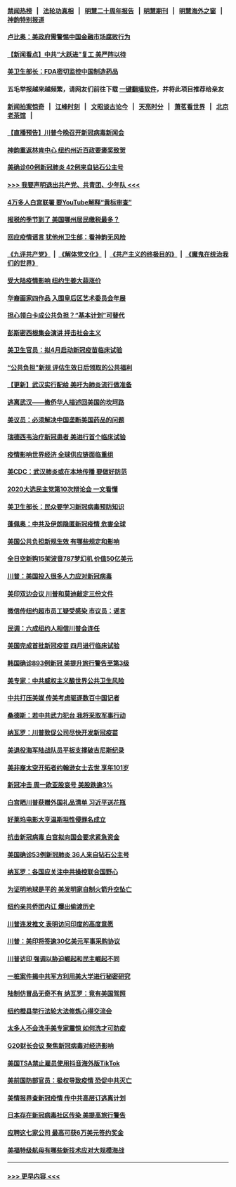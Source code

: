 #### [禁闻热榜](热点新闻.md?=0)  &nbsp;&nbsp;|&nbsp;&nbsp; [法轮功真相](https://github.com/gfw-breaker/truth/blob/master/README.md?=0) &nbsp;&nbsp;|&nbsp;&nbsp; [明慧二十周年报告](https://github.com/gfw-breaker/mh-reports/blob/master/README.md?=0) &nbsp;&nbsp;|&nbsp;&nbsp;[明慧期刊](https://github.com/gfw-breaker/mh-qikan) &nbsp;&nbsp;|&nbsp;&nbsp; [明慧海外之窗](https://github.com/gfw-breaker/mh-news/blob/master/README.md?=0) &nbsp;&nbsp;|&nbsp;&nbsp; [神韵特别报道](https://github.com/gfw-breaker/mh-news/blob/master/shenyun.md?=0)
#### [卢比奥：美政府需警惕中国金融市场腐败行为](../pages/nsc412/n11898327.md?t=02270802) 
#### [【新闻看点】中共“大跃进”复工 美严阵以待](../pages/nsc412/n11898221.md?t=02270802) 
#### [美卫生部长：FDA密切监控中国制造药品](../pages/nsc412/n11898231.md?t=02270802) 
#### 五毛举报越来越频繁，请网友们前往下载 [一键翻墙软件](https://github.com/gfw-breaker/ssr-accounts)，并将此项目推荐给亲友
#### [新闻拍案惊奇](https://github.com/gfw-breaker/banned-news/blob/master/pages/link4.md) &nbsp;&nbsp;|&nbsp;&nbsp; [江峰时刻](https://github.com/gfw-breaker/banned-news/blob/master/pages/link4.md) &nbsp;&nbsp;|&nbsp;&nbsp; [文昭谈古论今](https://github.com/gfw-breaker/banned-news/blob/master/pages/link4.md) &nbsp;&nbsp;|&nbsp;&nbsp; [天亮时分](https://github.com/gfw-breaker/banned-news/blob/master/pages/link4.md) &nbsp;&nbsp;|&nbsp;&nbsp; [萧茗看世界](https://github.com/gfw-breaker/banned-news/blob/master/pages/link4.md) &nbsp;&nbsp;|&nbsp;&nbsp; [北京老茶馆](https://github.com/gfw-breaker/banned-news/blob/master/pages/link4.md) &nbsp;&nbsp;|&nbsp;&nbsp; 
#### [【直播预告】川普今晚召开新冠病毒新闻会](../pages/nsc412/n11898088.md?t=02270802) 
#### [神韵重返林肯中心 纽约州近百政要褒奖致贺](../pages/nsc412/n11893366.md?t=02270802) 
#### [美确诊60例新冠肺炎 42例来自钻石公主号](../pages/nsc412/n11898098.md?t=02270802) 
#### [>>> 我要声明退出共产党、共青团、少年队 <<<](https://github.com/begood0513/goodnews/blob/master/quit/letter.md) 
#### [4万多人白宫联署 要YouTube解释“黄标审查”](../pages/nsc412/n11897803.md?t=02270802) 
#### [报税的季节到了 美国哪州居民缴税最多？](../pages/nsc412/n11897626.md?t=02270802) 
#### [回应疫情谣言 犹他州卫生部：看神韵无风险](../pages/nsc412/n11896078.md?t=02270802) 
#### [《九评共产党》](https://github.com/begood0513/9ping.md/blob/master/README.md) &nbsp;|&nbsp; [《解体党文化》](../../../../jtdwh.md/blob/master/README.md)  &nbsp;|&nbsp; [《共产主义的终极目的》](../../../../gczydzjmd.md/blob/master/README.md) &nbsp;|&nbsp; [《魔鬼在统治我们的世界》](../../../../mgztzwmdsj.md/blob/master/README.md) 
#### [受大陆疫情影响  纽约生姜大蒜涨价](../pages/nsc412/n11896485.md?t=02270802) 
#### [华裔画家四作品  入围皇后区艺术委员会年展](../pages/nsc412/n11896497.md?t=02270802) 
#### [担心领白卡成公共负担？“基本计划”可替代](../pages/nsc412/n11896478.md?t=02270802) 
#### [彭斯密西根集会演讲 抨击社会主义](../pages/nsc412/n11896543.md?t=02270802) 
#### [美卫生官员：拟4月启动新冠疫苗临床试验](../pages/nsc412/n11896357.md?t=02270802) 
#### [“公共负担”新规  评估生效日后领取的公共福利](../pages/nsc412/n11893847.md?t=02270802) 
#### [【更新】武汉实行配给 美吁为肺炎流行做准备](../pages/nsc412/n11890652.md?t=02270802) 
#### [逃离武汉——撤侨华人描述回美国的坎坷路](../pages/nsc412/n11895897.md?t=02270802) 
#### [美议员：必须解决中国垄断美国药品的问题](../pages/nsc412/n11895991.md?t=02270802) 
#### [瑞德西韦治疗新冠患者 美进行首个临床试验](../pages/nsc412/n11895845.md?t=02270802) 
#### [疫情影响世界经济 全球供应链面临重组](../pages/nsc412/n11895634.md?t=02270802) 
#### [美CDC：武汉肺炎或在本地传播 要做好防范](../pages/nsc412/n11895597.md?t=02270802) 
#### [2020大选民主党第10次辩论会 一文看懂](../pages/nsc412/n11895486.md?t=02270802) 
#### [美卫生部长：民众要学习新冠病毒预防知识](../pages/nsc412/n11895308.md?t=02270802) 
#### [蓬佩奥：中共及伊朗隐匿新冠疫情 危害全球](../pages/nsc412/n11895492.md?t=02270802) 
#### [美国公共负担新规生效 有哪些规定和影响](../pages/nsc412/n11893866.md?t=02270802) 
#### [全日空新购15架波音787梦幻机 价值50亿美元](../pages/nsc412/n11895154.md?t=02270802) 
#### [川普：美国投入很多人力应对新冠病毒](../pages/nsc412/n11894977.md?t=02270802) 
#### [美印双边会议 川普和莫迪敲定三份文件](../pages/nsc412/n11894247.md?t=02270802) 
#### [微信传纽约超市员工疑受感染  市议员：谣言](../pages/nsc412/n11893861.md?t=02270802) 
#### [民调：六成纽约人相信川普会连任](../pages/nsc412/n11893884.md?t=02270802) 
#### [美国完成首批新冠疫苗 四月进行临床试验](../pages/nsc412/n11893526.md?t=02270802) 
#### [韩国确诊893例新冠 美提升旅行警告至第3级](../pages/nsc412/n11893662.md?t=02270802) 
#### [美专家：中共威权主义酿世界公共卫生风险](../pages/nsc412/n11893474.md?t=02270802) 
#### [中共打压美媒 传美考虑驱逐数百中国记者](../pages/nsc412/n11893178.md?t=02270802) 
#### [桑德斯：若中共武力犯台 我将采取军事行动](../pages/nsc412/n11893282.md?t=02270802) 
#### [纳瓦罗：川普敦促公司尽快开发新冠疫苗](../pages/nsc412/n11893211.md?t=02270802) 
#### [美退役海军陆战队员平板支撑破吉尼斯纪录](../pages/nsc412/n11893022.md?t=02270802) 
#### [美非裔太空开拓者约翰逊女士去世 享年101岁](../pages/nsc412/n11892917.md?t=02270802) 
#### [新冠冲击 周一欧亚股哀号 美股跌逾3%](../pages/nsc412/n11892648.md?t=02270802) 
#### [白宫晒川普获赠外国礼品清单 习近平送花瓶](../pages/nsc412/n11892985.md?t=02270802) 
#### [好莱坞电影大亨温斯坦性侵罪名成立](../pages/nsc412/n11892907.md?t=02270802) 
#### [抗击新冠病毒 白宫拟向国会要求紧急资金](../pages/nsc412/n11892943.md?t=02270802) 
#### [美国确诊53例新冠肺炎 36人来自钻石公主号](../pages/nsc412/n11892877.md?t=02270802) 
#### [纳瓦罗：各国应关注中共操控联合国野心](../pages/nsc412/n11892856.md?t=02270802) 
#### [为证明地球是平的 美发明家自制火箭升空坠亡](../pages/nsc412/n11892645.md?t=02270802) 
#### [纽约亲共侨团内讧 爆出偷渡历史](../pages/nsc412/n11891235.md?t=02270802) 
#### [川普连发推文 表明访问印度的高度意愿](../pages/nsc412/n11891927.md?t=02270802) 
#### [川普：美印将签逾30亿美元军事采购协议](../pages/nsc412/n11892494.md?t=02270802) 
#### [川普访印 强调以胁迫崛起和民主崛起不同](../pages/nsc412/n11891855.md?t=02270802) 
#### [一桩案件揭中共军方利用美大学进行秘密研究](../pages/nsc412/n11891206.md?t=02270802) 
#### [陆制仿冒品无奇不有 纳瓦罗：竟有美国驾照](../pages/nsc412/n11890953.md?t=02270802) 
#### [纽约橙县举行法轮大法修炼心得交流会](../pages/nsc412/n11890760.md?t=02270802) 
#### [太多人不会洗手美专家震惊 如何洗才可防疫](../pages/nsc412/n11875866.md?t=02270802) 
#### [G20财长会议 聚焦新冠病毒对经济影响](../pages/nsc412/n11890400.md?t=02270802) 
#### [美国TSA禁止雇员使用抖音海外版TikTok](../pages/nsc412/n11890500.md?t=02270802) 
#### [美前国防部官员：极权导致疫情 恐促中共灭亡](../pages/nsc412/n11889092.md?t=02270802) 
#### [美情报界查新冠疫情 传中共高层订逃离计划](../pages/nsc412/n11888161.md?t=02270802) 
#### [日本存在新冠病毒社区传染 美提高旅行警告](../pages/nsc412/n11889917.md?t=02270802) 
#### [应聘这七家公司 最高可获6万美元签约奖金](../pages/nsc412/n11879446.md?t=02270802) 
#### [美福特级航母有哪些新技术应对大规模海战](../pages/nsc412/n11882087.md?t=02270802) 

----
#### [ >>> 更早内容 <<< ](../indexes/nsc412-earlier.md)
